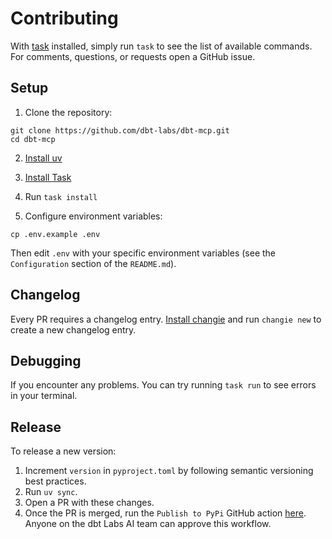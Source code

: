 # Contributing

With [task](https://taskfile.dev/) installed, simply run `task` to see the list of available commands. For comments, questions, or requests open a GitHub issue.

## Setup

1. Clone the repository:
```shell
git clone https://github.com/dbt-labs/dbt-mcp.git
cd dbt-mcp
```

2. [Install uv](https://docs.astral.sh/uv/getting-started/installation/)

3. [Install Task](https://taskfile.dev/installation/)

4. Run `task install`

5. Configure environment variables:
```shell
cp .env.example .env
```
Then edit `.env` with your specific environment variables (see the `Configuration` section of the `README.md`).

## Changelog

Every PR requires a changelog entry. [Install changie](https://changie.dev/) and run `changie new` to create a new changelog entry.

## Debugging

If you encounter any problems. You can try running `task run` to see errors in your terminal.

## Release

To release a new version:

1. Increment `version` in `pyproject.toml` by following semantic versioning best practices.
2. Run `uv sync`.
3. Open a PR with these changes.
4. Once the PR is merged, run the `Publish to PyPi` GitHub action [here](https://github.com/dbt-labs/dbt-mcp/actions/workflows/release.yml). Anyone on the dbt Labs AI team can approve this workflow.